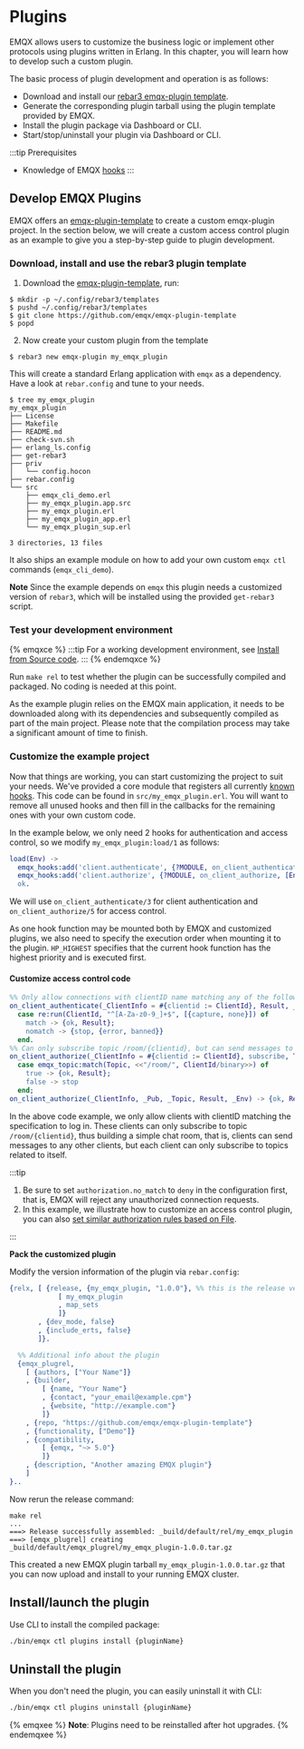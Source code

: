 # Plugins

EMQX allows users to customize the business logic or implement other protocols using plugins written in Erlang. In this chapter, you will learn how to develop such a custom plugin.

The basic process of plugin development and operation is as follows:

- Download and install our [rebar3 emqx-plugin template](https://github.com/emqx/emqx-plugin-template).
- Generate the corresponding plugin tarball using the plugin template provided by EMQX.
- Install the plugin package via Dashboard or CLI.
- Start/stop/uninstall your plugin via Dashboard or CLI.

:::tip
Prerequisites

- Knowledge of EMQX [hooks](./hooks.md)
  :::

## Develop EMQX Plugins

EMQX offers an [emqx-plugin-template](https://github.com/emqx/emqx-plugin-template) to create a custom emqx-plugin project. In the section below, we will create a custom access control plugin as an example to give you a step-by-step guide to plugin development.

### Download, install and use the rebar3 plugin template

1. Download the  [emqx-plugin-template](https://github.com/emqx/emqx-plugin-template), run:

```shell
$ mkdir -p ~/.config/rebar3/templates
$ pushd ~/.config/rebar3/templates
$ git clone https://github.com/emqx/emqx-plugin-template
$ popd
```

2. Now create your custom plugin from the template

```shell
$ rebar3 new emqx-plugin my_emqx_plugin
```

This will create a standard Erlang application with `emqx` as a dependency. Have a look at `rebar.config` and tune to your needs.

```shell
$ tree my_emqx_plugin
my_emqx_plugin
├── License
├── Makefile
├── README.md
├── check-svn.sh
├── erlang_ls.config
├── get-rebar3
├── priv
│   └── config.hocon
├── rebar.config
└── src
    ├── emqx_cli_demo.erl
    ├── my_emqx_plugin.app.src
    ├── my_emqx_plugin.erl
    ├── my_emqx_plugin_app.erl
    └── my_emqx_plugin_sup.erl

3 directories, 13 files
```

It also ships an example module on how to add your own custom `emqx ctl` commands (`emqx_cli_demo`).

**Note** Since the example depends on `emqx` this plugin needs a customized version of `rebar3`, which will be installed using the provided `get-rebar3` script.

### Test your development environment

{% emqxce %}
:::tip
For a working development environment, see [Install from Source code](../deploy/install-source.md).
:::
{% endemqxce %}

Run `make rel` to test whether the plugin can be successfully compiled and packaged. No coding is needed at this point.

As the example plugin relies on the EMQX main application, it needs to be downloaded along with its dependencies and subsequently compiled as part of the main project. Please note that the compilation process may take a significant amount of time to finish.

### Customize the example project

Now that things are working, you can start customizing the project to suit your needs. We've provided a core module that registers all currently [known hooks](https://www.emqx.io/docs/en/v5.0/extensions/hooks.html). This code can be found in `src/my_emqx_plugin.erl`. You will want to remove all unused hooks and then fill in the callbacks for the remaining ones with your own custom code.

In the example below, we only need 2 hooks for authentication and access control, so we modify `my_emqx_plugin:load/1` as follows:

```erlang
load(Env) ->
  emqx_hooks:add('client.authenticate', {?MODULE, on_client_authenticate, [Env]}, ?HP_HIGHEST),
  emqx_hooks:add('client.authorize', {?MODULE, on_client_authorize, [Env]}, ?HP_HIGHEST),
  ok.
```

We will use `on_client_authenticate/3` for client authentication and `on_client_authorize/5`  for access control.

As one hook function may be mounted both by EMQX and customized plugins, we also need to specify the execution order when mounting it to the plugin.  `HP_HIGHEST` specifies that the current hook function has the highest priority and is executed first.

#### Customize access control code

```erlang
%% Only allow connections with clientID name matching any of the following characters: A-Z, a-z, 0-9, and underscore.
on_client_authenticate(_ClientInfo = #{clientid := ClientId}, Result, _Env) ->
  case re:run(ClientId, "^[A-Za-z0-9_]+$", [{capture, none}]) of
    match -> {ok, Result};
    nomatch -> {stop, {error, banned}}
  end.
%% Can only subscribe topic /room/{clientid}, but can send messages to any topics.
on_client_authorize(_ClientInfo = #{clientid := ClientId}, subscribe, Topic, Result, _Env) ->
  case emqx_topic:match(Topic, <<"/room/", ClientId/binary>>) of
    true -> {ok, Result};
    false -> stop
  end;
on_client_authorize(_ClientInfo, _Pub, _Topic, Result, _Env) -> {ok, Result}.
```

In the above code example, we only allow clients with clientID matching the specification to log in. These clients can only subscribe to topic `/room/{clientid}`, thus building a simple chat room, that is, clients can send messages to any other clients, but each client can only subscribe to topics related to itself.

:::tip

1. Be sure to set `authorization.no_match` to `deny` in the configuration first, that is, EMQX will reject any unauthorized connection requests.
2. In this example, we illustrate how to customize an access control plugin, you can also [set similar authorization rules based on File](../access-control/authz/file.md).

:::

**Pack the customized plugin**

Modify the version information of the plugin via `rebar.config`:

```erlang
{relx, [ {release, {my_emqx_plugin, "1.0.0"}, %% this is the release version, different from app vsn in .app file
            [ my_emqx_plugin
            , map_sets
            ]}
       , {dev_mode, false}
       , {include_erts, false}
       ]}.

  %% Additional info about the plugin
  {emqx_plugrel,
    [ {authors, ["Your Name"]}
    , {builder,
        [ {name, "Your Name"}
        , {contact, "your_email@example.cpm"}
        , {website, "http://example.com"}
        ]}
    , {repo, "https://github.com/emqx/emqx-plugin-template"}
    , {functionality, ["Demo"]}
    , {compatibility,
        [ {emqx, "~> 5.0"}
        ]}
    , {description, "Another amazing EMQX plugin"}
    ]
}..
```

Now rerun the release command:

```shell
make rel
...
===> Release successfully assembled: _build/default/rel/my_emqx_plugin
===> [emqx_plugrel] creating _build/default/emqx_plugrel/my_emqx_plugin-1.0.0.tar.gz
```

This created a new EMQX plugin tarball  `my_emqx_plugin-1.0.0.tar.gz` that you can now upload and install to your running EMQX cluster.

## Install/launch the plugin

Use CLI to install the compiled package:

```bash
./bin/emqx ctl plugins install {pluginName}
```

## Uninstall the plugin

When you don't need the plugin, you can easily uninstall it with CLI:

```bash
./bin/emqx ctl plugins uninstall {pluginName}
```

{% emqxee %}
**Note**: Plugins need to be reinstalled after hot upgrades.
{% endemqxee %}
